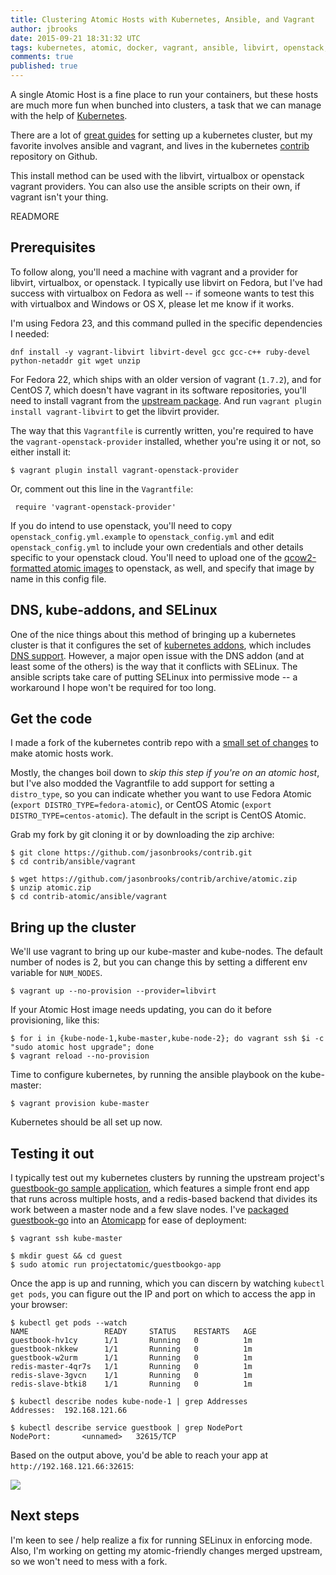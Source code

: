 ```yaml
---
title: Clustering Atomic Hosts with Kubernetes, Ansible, and Vagrant
author: jbrooks
date: 2015-09-21 18:31:32 UTC
tags: kubernetes, atomic, docker, vagrant, ansible, libvirt, openstack, atomicapp
comments: true
published: true
---
```


A single Atomic Host is a fine place to run your containers, but these hosts are much more fun when bunched into clusters, a task that we can manage with the help of [Kubernetes](http://kubernetes.io/). 

There are a lot of [great guides](https://github.com/kubernetes/kubernetes/blob/release-1.0/docs/getting-started-guides/README.md) for setting up a kubernetes cluster, but my favorite involves ansible and vagrant, and lives in the kubernetes [contrib](https://github.com/kubernetes/contrib/) repository on Github. 

This install method can be used with the libvirt, virtualbox or openstack vagrant providers. You can also use the ansible scripts on their own, if vagrant isn't your thing.

READMORE

## Prerequisites 

To follow along, you'll need a machine with vagrant and a provider for libvirt, virtualbox, or openstack. I typically use libvirt on Fedora, but I've had success with virtualbox on Fedora as well -- if someone wants to test this with virtualbox and Windows or OS X, please let me know if it works.

I'm using Fedora 23, and this command pulled in the specific dependencies I needed:

```
dnf install -y vagrant-libvirt libvirt-devel gcc gcc-c++ ruby-devel python-netaddr git wget unzip
```

For Fedora 22, which ships with an older version of vagrant (`1.7.2`), and for CentOS 7, which doesn't have vagrant in its software repositories, you'll need to install vagrant from the [upstream package](https://dl.bintray.com/mitchellh/vagrant/vagrant_1.7.4_x86_64.rpm). And run `vagrant plugin install vagrant-libvirt` to get the libvirt provider.

The way that this `Vagrantfile` is currently written, you're required to have the `vagrant-openstack-provider` installed, whether you're using it or not, so either install it:

```
$ vagrant plugin install vagrant-openstack-provider
```

Or, comment out this line in the `Vagrantfile`:

```
 require 'vagrant-openstack-provider' 
```

If you do intend to use openstack, you'll need to copy `openstack_config.yml.example` to `openstack_config.yml` and edit `openstack_config.yml` to include your own credentials and other details specific to your openstack cloud. You'll need to upload one of the [qcow2-formatted atomic images](http://www.projectatomic.io/download/) to openstack, as well, and specify that image by name in this config file. 



## DNS, kube-addons, and SELinux

One of the nice things about this method of bringing up a kubernetes cluster is that it configures the set of [kubernetes addons](https://github.com/kubernetes/kubernetes/tree/master/cluster/addons), which includes [DNS support](https://github.com/kubernetes/kubernetes/blob/master/cluster/addons/dns/README.md). However, a major open issue with the DNS addon (and at least some of the others) is the way that it conflicts with SELinux. The ansible scripts take care of putting SELinux into permissive mode -- a workaround I hope won't be required for too long.

## Get the code

I made a fork of the kubernetes contrib repo with a [small set of changes](https://github.com/kubernetes/contrib/compare/master...jasonbrooks:atomic) to make atomic hosts work. 

Mostly, the changes boil down to _skip this step if you're on an atomic host_, but I've also modded the Vagrantfile to add support for setting a `distro_type`, so you can indicate whether you want to use Fedora Atomic (`export DISTRO_TYPE=fedora-atomic`), or CentOS Atomic (`export DISTRO_TYPE=centos-atomic`). The default in the script is CentOS Atomic.

Grab my fork by git cloning it or by downloading the zip archive: 

```
$ git clone https://github.com/jasonbrooks/contrib.git
$ cd contrib/ansible/vagrant
```

```
$ wget https://github.com/jasonbrooks/contrib/archive/atomic.zip
$ unzip atomic.zip
$ cd contrib-atomic/ansible/vagrant
```

## Bring up the cluster

We'll use vagrant to bring up our kube-master and kube-nodes. The default number of nodes is 2, but you can change this by setting a different env variable for `NUM_NODES`.

```
$ vagrant up --no-provision --provider=libvirt
```

If your Atomic Host image needs updating, you can do it before provisioning, like this:

```
$ for i in {kube-node-1,kube-master,kube-node-2}; do vagrant ssh $i -c "sudo atomic host upgrade"; done
$ vagrant reload --no-provision
```

Time to configure kubernetes, by running the ansible playbook on the kube-master:

```
$ vagrant provision kube-master
```

Kubernetes should be all set up now.


## Testing it out

I typically test out my kubernetes clusters by running the upstream project's [guestbook-go sample application](https://github.com/kubernetes/kubernetes/tree/master/examples/guestbook-go), which features a simple front end app that runs across multiple hosts, and a redis-based backend that divides its work between a master node and a few slave nodes. I've [packaged guestbook-go](https://github.com/projectatomic/nulecule/tree/master/examples/guestbook-go) into an [Atomicapp](http://www.projectatomic.io/docs/atomicapp/) for ease of deployment:

```
$ vagrant ssh kube-master

$ mkdir guest && cd guest
$ sudo atomic run projectatomic/guestbookgo-app
```

Once the app is up and running, which you can discern by watching `kubectl get pods`, you can figure out the IP and port on which to access the app in your browser:

```
$ kubectl get pods --watch
NAME                 READY     STATUS    RESTARTS   AGE
guestbook-hv1cy      1/1       Running   0          1m
guestbook-nkkew      1/1       Running   0          1m
guestbook-w2urm      1/1       Running   0          1m
redis-master-4qr7s   1/1       Running   0          1m
redis-slave-3gvcn    1/1       Running   0          1m
redis-slave-btki8    1/1       Running   0          1m

$ kubectl describe nodes kube-node-1 | grep Addresses
Addresses:  192.168.121.66

$ kubectl describe service guestbook | grep NodePort
NodePort:       <unnamed>   32615/TCP
```

Based on the output above, you'd be able to reach your app at `http://192.168.121.66:32615`:

![](images/guestbook-go.png)

## Next steps

I'm keen to see / help realize a fix for running SELinux in enforcing mode. Also, I'm working on getting my atomic-friendly changes merged upstream, so we won't need to mess with a fork.